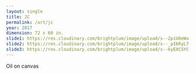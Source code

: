 ```yaml
---
layout: single
title: JC
permalink: /art/jc
year: 2017
dimension: 72 x 60 in.
slide1: https://res.cloudinary.com/brightplum/image/upload/s--2piU0eWu--/t_cropcenter1200x1200/v1497221046/ashleyjan/JC.jpg
slide2: https://res.cloudinary.com/brightplum/image/upload/s--_pI6RyL7--/t_cropnorth800x600/v1497221046/ashleyjan/JC.jpg
slide3: https://res.cloudinary.com/brightplum/image/upload/s--kyEXCSYC--/t_cropsouth800x600/v1497221046/ashleyjan/JC.jpg
---
```


Oil on canvas
